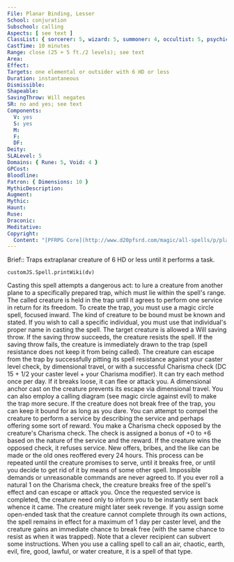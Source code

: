```yaml
---
File: Planar Binding, Lesser
School: conjuration
Subschool: calling
Aspects: [ see text ]
ClassList: { sorcerer: 5, wizard: 5, summoner: 4, occultist: 5, psychic: 5, unchained summoner: 5, medium: 4 }
CastTime: 10 minutes
Range: close (25 + 5 ft./2 levels); see text
Area: 
Effect: 
Targets: one elemental or outsider with 6 HD or less
Duration: instantaneous
Dismissible: 
Shapeable: 
SavingThrow: Will negates
SR: no and yes; see text
Components:
  V: yes
  S: yes
  M: 
  F: 
  DF: 
Deity: 
SLALevel: 5
Domains: { Rune: 5, Void: 4 }
GPCost: 
Bloodline: 
Patron: { Dimensions: 10 }
MythicDescription: 
Augment: 
Mythic: 
Haunt: 
Ruse: 
Draconic: 
Meditative: 
Copyright:
  Content: "[PFRPG Core](http://www.d20pfsrd.com/magic/all-spells/p/planar-binding)"
---
```

Brief:: Traps extraplanar creature of 6 HD or less until it performs a task.

```dataviewjs
customJS.Spell.printWiki(dv)
```

Casting this spell attempts a dangerous act: to lure a creature from another plane to a specifically prepared trap, which must lie within the spell's range. The called creature is held in the trap until it agrees to perform one service in return for its freedom.  To create the trap, you must use a magic circle spell, focused inward. The kind of creature to be bound must be known and stated. If you wish to call a specific individual, you must use that individual's proper name in casting the spell.  The target creature is allowed a Will saving throw. If the saving throw succeeds, the creature resists the spell. If the saving throw fails, the creature is immediately drawn to the trap (spell resistance does not keep it from being called). The creature can escape from the trap by successfully pitting its spell resistance against your caster level check, by dimensional travel, or with a successful Charisma check (DC 15 + 1/2 your caster level + your Charisma modifier). It can try each method once per day. If it breaks loose, it can flee or attack you. A dimensional anchor cast on the creature prevents its escape via dimensional travel. You can also employ a calling diagram (see magic circle against evil) to make the trap more secure.  If the creature does not break free of the trap, you can keep it bound for as long as you dare. You can attempt to compel the creature to perform a service by describing the service and perhaps offering some sort of reward. You make a Charisma check opposed by the creature's Charisma check. The check is assigned a bonus of +0 to +6 based on the nature of the service and the reward. If the creature wins the opposed check, it refuses service. New offers, bribes, and the like can be made or the old ones reoffered every 24 hours. This process can be repeated until the creature promises to serve, until it breaks free, or until you decide to get rid of it by means of some other spell. Impossible demands or unreasonable commands are never agreed to. If you ever roll a natural 1 on the Charisma check, the creature breaks free of the spell's effect and can escape or attack you.  Once the requested service is completed, the creature need only to inform you to be instantly sent back whence it came. The creature might later seek revenge. If you assign some open-ended task that the creature cannot complete through its own actions, the spell remains in effect for a maximum of 1 day per caster level, and the creature gains an immediate chance to break free (with the same chance to resist as when it was trapped). Note that a clever recipient can subvert some instructions.  When you use a calling spell to call an air, chaotic, earth, evil, fire, good, lawful, or water creature, it is a spell of that type.
